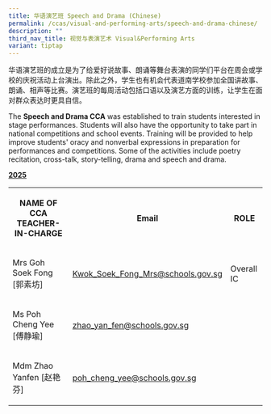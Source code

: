```yaml
---
title: 华语演艺班 Speech and Drama (Chinese)
permalink: /ccas/visual-and-performing-arts/speech-and-drama-chinese/
description: ""
third_nav_title: 视觉与表演艺术 Visual&Performing Arts
variant: tiptap
---
```

<p>华语演艺班的成立是为了给爱好说故事、朗诵等舞台表演的同学们平台在周会或学校的庆祝活动上台演出。除此之外，学生也有机会代表道南学校参加全国讲故事、朗诵、相声等比赛。演艺班的每周活动包括口语以及演艺方面的训练，让学生在面对群众表达时更具自信。</p>
<p>The <strong>Speech and Drama CCA</strong> was established to train students
interested in stage performances. Students will also have the opportunity
to take part in national competitions and school events. Training will
be provided to help improve students' oracy and nonverbal expressions in
preparation for performances and competitions. Some of the activities include
poetry recitation, cross-talk, story-telling, drama and speech and drama.</p>
<p><strong><u>2025</u></strong>
</p>
<table style="minWidth: 75px">
<colgroup>
<col>
<col>
<col>
</colgroup>
<tbody>
<tr>
<th rowspan="1" colspan="1">
<p>NAME OF CCA
<br>TEACHER-IN-CHARGE</p>
</th>
<th rowspan="1" colspan="1">
<p>Email</p>
</th>
<th rowspan="1" colspan="1">
<p>ROLE</p>
</th>
</tr>
<tr>
<td rowspan="1" colspan="1">
<p>Mrs Goh Soek Fong [郭素坊]</p>
</td>
<td rowspan="1" colspan="1">
<p><a href="mailto:Kwok_Soek_Fong_Mrs@schools.gov.sg" rel="noopener noreferrer nofollow" target="_blank">Kwok_Soek_Fong_Mrs@schools.gov.sg</a>
</p>
</td>
<td rowspan="1" colspan="1">
<p>Overall IC</p>
</td>
</tr>
<tr>
<td rowspan="1" colspan="1">
<p>Ms Poh Cheng Yee [傅静瑜]</p>
</td>
<td rowspan="1" colspan="1">
<p><a href="mailto:zhao_yan_fen@schools.gov.sg" rel="noopener noreferrer nofollow" target="_blank">zhao_yan_fen@schools.gov.sg</a>
</p>
</td>
<td rowspan="1" colspan="1">
<p></p>
</td>
</tr>
<tr>
<td rowspan="1" colspan="1">
<p>Mdm Zhao Yanfen [赵艳芬]</p>
</td>
<td rowspan="1" colspan="1">
<p><a href="mailto:poh_cheng_yee@schools.gov.sg" rel="noopener noreferrer nofollow" target="_blank">poh_cheng_yee@schools.gov.sg</a>
</p>
</td>
<td rowspan="1" colspan="1">
<p></p>
</td>
</tr>
</tbody>
</table>
<p></p>